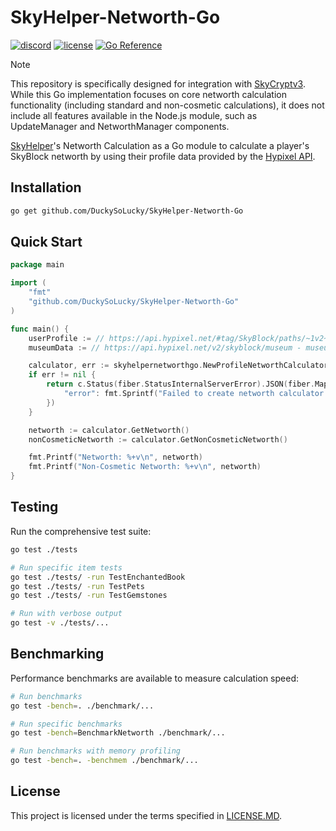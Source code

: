 # SkyHelper-Networth-Go

[![discord](https://img.shields.io/discord/720018827433345138?logo=discord)](https://discord.com/invite/fd4Be4W)
[![license](https://img.shields.io/badge/license-MIT-green)](LICENSE)
[![Go Reference](https://pkg.go.dev/badge/github.com/github.com/DuckySoLucky/SkyHelper-Networth-Go.svg)](https://pkg.go.dev/github.com/github.com/DuckySoLucky/SkyHelper-Networth-Go)
> [!NOTE] 
> This repository is specifically designed for integration with [SkyCryptv3](https://github.com/DuckySoLucky/SkyCryptv3/). While this Go implementation focuses on core networth calculation functionality (including standard and non-cosmetic calculations), it does not include all features available in the Node.js module, such as UpdateManager and NetworthManager components.

[SkyHelper](https://skyhelper.altpapier.dev/)'s Networth Calculation as a Go module to calculate a player's SkyBlock networth by using their profile data provided by the [Hypixel API](https://api.hypixel.net/).

## Installation

```bash
go get github.com/DuckySoLucky/SkyHelper-Networth-Go
```

## Quick Start

```go
package main

import (
    "fmt"
    "github.com/DuckySoLucky/SkyHelper-Networth-Go"
)

func main() {
    userProfile := // https://api.hypixel.net/#tag/SkyBlock/paths/~1v2~1skyblock~1profile/get - profile.Members[uuid]
    museumData := // https://api.hypixel.net/v2/skyblock/museum - museum.Members[uuid]

	calculator, err := skyhelpernetworthgo.NewProfileNetworthCalculator(userProfile, museumData, profile.Banking.Balance)
	if err != nil {
		return c.Status(fiber.StatusInternalServerError).JSON(fiber.Map{
			"error": fmt.Sprintf("Failed to create networth calculator: %v", err),
		})
	}

    networth := calculator.GetNetworth()
    nonCosmeticNetworth := calculator.GetNonCosmeticNetworth()

    fmt.Printf("Networth: %+v\n", networth)
    fmt.Printf("Non-Cosmetic Networth: %+v\n", networth)
}
```


## Testing

Run the comprehensive test suite:

```bash
go test ./tests

# Run specific item tests
go test ./tests/ -run TestEnchantedBook
go test ./tests/ -run TestPets
go test ./tests/ -run TestGemstones

# Run with verbose output
go test -v ./tests/...
```

## Benchmarking

Performance benchmarks are available to measure calculation speed:

```bash
# Run benchmarks
go test -bench=. ./benchmark/...

# Run specific benchmarks
go test -bench=BenchmarkNetworth ./benchmark/...

# Run benchmarks with memory profiling
go test -bench=. -benchmem ./benchmark/...
```

## License

This project is licensed under the terms specified in [LICENSE.MD](LICENSE.MD).
